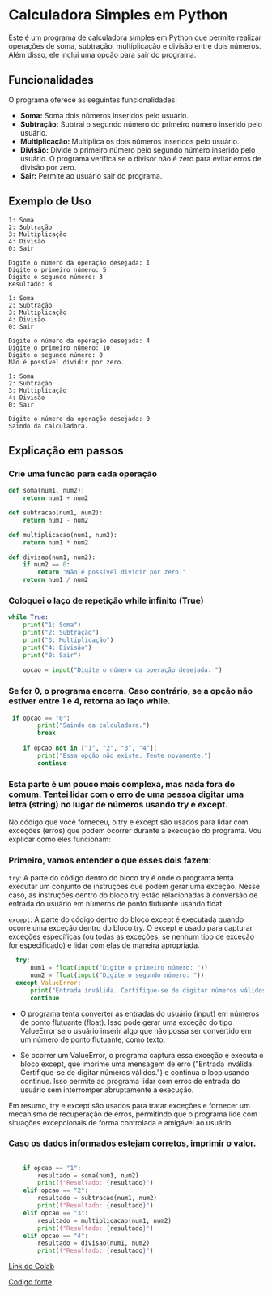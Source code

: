 # Calculadora Simples em Python

Este é um programa de calculadora simples em Python que permite realizar operações de soma, subtração, multiplicação e divisão entre dois números. Além disso, ele inclui uma opção para sair do programa.

## Funcionalidades

O programa oferece as seguintes funcionalidades:

- **Soma:** Soma dois números inseridos pelo usuário.
- **Subtração:** Subtrai o segundo número do primeiro número inserido pelo usuário.
- **Multiplicação:** Multiplica os dois números inseridos pelo usuário.
- **Divisão:** Divide o primeiro número pelo segundo número inserido pelo usuário. O programa verifica se o divisor não é zero para evitar erros de divisão por zero.
- **Sair:** Permite ao usuário sair do programa.


## Exemplo de Uso

```
1: Soma
2: Subtração
3: Multiplicação
4: Divisão
0: Sair

Digite o número da operação desejada: 1
Digite o primeiro número: 5
Digite o segundo número: 3
Resultado: 8

1: Soma
2: Subtração
3: Multiplicação
4: Divisão
0: Sair

Digite o número da operação desejada: 4
Digite o primeiro número: 10
Digite o segundo número: 0
Não é possível dividir por zero.

1: Soma
2: Subtração
3: Multiplicação
4: Divisão
0: Sair

Digite o número da operação desejada: 0
Saindo da calculadora.
```

## Explicação em passos
### Crie uma funcão para cada operação 
```python
def soma(num1, num2):
    return num1 + num2

def subtracao(num1, num2):
    return num1 - num2

def multiplicacao(num1, num2):
    return num1 * num2

def divisao(num1, num2):
    if num2 == 0:
        return "Não é possível dividir por zero."
    return num1 / num2
```
### Coloquei o laço de repetição while infinito (True)
```python
while True:
    print("1: Soma")
    print("2: Subtração")
    print("3: Multiplicação")
    print("4: Divisão")
    print("0: Sair")
    
    opcao = input("Digite o número da operação desejada: ")
```
### Se for 0, o programa encerra. Caso contrário, se a opção não estiver entre 1 e 4, retorna ao laço while.
```python
 if opcao == "0":
        print("Saindo da calculadora.")
        break
    
    if opcao not in ["1", "2", "3", "4"]:
        print("Essa opção não existe. Tente novamente.")
        continue
```
### Esta parte é um pouco mais complexa, mas nada fora do comum. Tentei lidar com o erro de uma pessoa digitar uma letra (string) no lugar de números usando try e except.

No código que você forneceu, o try e except são usados para lidar com exceções (erros) que podem ocorrer durante a execução do programa. Vou explicar como eles funcionam:

### Primeiro, vamos entender o que esses dois fazem:

`try`: A parte do código dentro do bloco try é onde o programa tenta executar um conjunto de instruções que podem gerar uma exceção. Nesse caso, as instruções dentro do bloco try estão relacionadas à conversão de entrada do usuário em números de ponto flutuante usando float.

`except`: A parte do código dentro do bloco except é executada quando ocorre uma exceção dentro do bloco try. O except é usado para capturar exceções específicas (ou todas as exceções, se nenhum tipo de exceção for especificado) e lidar com elas de maneira apropriada.
```python
  try:
      num1 = float(input("Digite o primeiro número: "))
      num2 = float(input("Digite o segundo número: "))
  except ValueError:
      print("Entrada inválida. Certifique-se de digitar números válidos.")
      continue
```
- O programa tenta converter as entradas do usuário (input) em números de ponto flutuante (float). Isso pode gerar uma exceção do tipo ValueError se o usuário inserir algo que não possa ser convertido em um número de ponto flutuante, como texto.

- Se ocorrer um ValueError, o programa captura essa exceção e executa o bloco except, que imprime uma mensagem de erro ("Entrada inválida. Certifique-se de digitar números válidos.") e continua o loop usando continue. Isso permite ao programa lidar com erros de entrada do usuário sem interromper abruptamente a execução.

Em resumo, try e except são usados para tratar exceções e fornecer um mecanismo de recuperação de erros, permitindo que o programa lide com situações excepcionais de forma controlada e amigável ao usuário.

### Caso os dados informados estejam corretos, imprimir o valor.

```python
   
    if opcao == "1":
        resultado = soma(num1, num2)
        print(f"Resultado: {resultado}")
    elif opcao == "2":
        resultado = subtracao(num1, num2)
        print(f"Resultado: {resultado}")
    elif opcao == "3":
        resultado = multiplicacao(num1, num2)
        print(f"Resultado: {resultado}")
    elif opcao == "4":
        resultado = divisao(num1, num2)
        print(f"Resultado: {resultado}")
```
[Link do Colab](https://colab.research.google.com/drive/1isE_up5IpKO-l0sJ4E5XMxb5hIEG77uM?usp=sharing)

[Codigo fonte](https://github.com/fabiobrasileiroo/Proz/blob/main/logica/calculadoraLoop/calcLoopExit.py)
